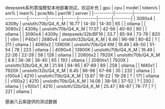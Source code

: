 deepseek系列蒸馏模型本地部署测试，欢迎补充
| gpu      | cpu     | model                  | token/s | sm%   | mem%  | pcie/Ms | pwr/W | server  |
|----------|---------|------------------------|---------|-------|-------|---------|-------|---------|
| 3090x4   | 4309y   | unsloth/70b/Q4_K_M     | 16.77   | 14-30 | 14-30 | 65      |       | ollama  |
| 3090x2   | 4309y   | unsloth/70b/Q4_K_M     | 17.07   | 42-56 | 40-60 | 90      |       | ollama  |
| 3090x4   | 4309y   | deepseek/32b/BF16      | 33.7    | 85-94 | 73-78 | 820     |       | vllm    |
| P40x1    | 2680v4  | unsloth/32b/Q4_K_M     | 6.46    | 96-98 | 80-82 | ?       | 211   | ollama  |
| 4090x2   | 13900K  | unsloth/70b/Q4 KM      | 19.49   | 48-50 | 51-54 | 78      | 223   | ollama  |
| 4090x4   | 13900K  | unsloth/70b/Q4_K_M     | 19.49   | 22-26 | 22-28 | 58      | 128   | ollama  |
| 2080tix2 | 7920X   | unsloth/70b/Q4_K_M     | 8.8     | 36-38 | 36-40 | 65      | 193   | ollama  |
| 2080tix1 | 7920X   | unsloth/32b/Q4_K_M     | 21.94   | 94-95 | 87-89 | 89      | 258   | ollama  |
| M40x1    | 7920X   | unsloth/32b/Q4_K_M     | 6.45    | 96-98 | 67-68 | 35      | 232   | ollama  |
| v100x4   | 4210    | unsloth/70b/Q4_K_M     | 13.87   | 19-22 | 19-28 | ?       | 171   | ollama  |
| v100x2   | 4210    | unsloth/70b/Q4_K_M     | 14.08   | 38-56 | 37-52 | ?       | 250   | ollama  |
| v100x1   | 4210    | unsloth/32b/Q4_K_M     | 25.47   | 86-87 | 76-77 | ?       | 221   | ollama  |

感谢八云紫提供的测试数据
